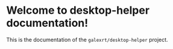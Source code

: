 # Welcome to desktop-helper documentation!
This is the documentation of the `galexrt/desktop-helper` project.
